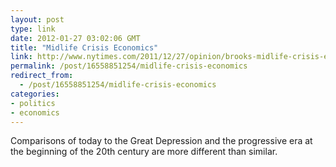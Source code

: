 ```yaml
---
layout: post
type: link
date: 2012-01-27 03:02:06 GMT
title: "Midlife Crisis Economics"
link: http://www.nytimes.com/2011/12/27/opinion/brooks-midlife-crisis-economics.html?_r=3&hp
permalink: /post/16558851254/midlife-crisis-economics
redirect_from: 
  - /post/16558851254/midlife-crisis-economics
categories:
- politics
- economics
---
```

<p>Comparisons of today to the Great Depression and the progressive era at the beginning of the 20th century are more different than similar.</p>